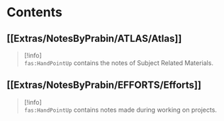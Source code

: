 # Contents

## [[Extras/NotesByPrabin/ATLAS/Atlas]]

> [!info]  
> `fas:HandPointUp` contains the notes of Subject Related Materials.

## [[Extras/NotesByPrabin/EFFORTS/Efforts]]

> [!info]  
> `fas:HandPointUp` contains notes made during working on projects.
